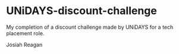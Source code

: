 # UNiDAYS-discount-challenge


My completion of a discount challenge made by UNiDAYS for a tech placement role.

Josiah Reagan